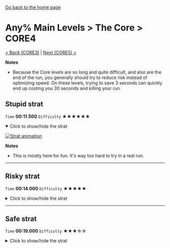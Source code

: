 [Go back to the home page](https://github.com/Doublevil/scbspeedrun)

# Any% Main Levels > The Core > CORE4

[< Back (CORE3)](https://github.com/Doublevil/scbspeedrun/blob/main/levels/any_ml/CORE/CORE3.md) | [Next (CORE5) >](https://github.com/Doublevil/scbspeedrun/blob/main/levels/any_ml/CORE/CORE5.md)

**Notes**
- Because the Core levels are so long and quite difficult, and also are the end of the run, you generally should try to reduce risk instead of optimizing speed. On these levels, trying to save 3 seconds can quickly end up costing you 30 seconds and killing your run.

## Stupid strat

`Time` **00:11.500** `Difficulty` ★★★★★★
<details open>
  <summary>Click to show/hide the strat</summary>

  [![Strat animation](https://github.com/Doublevil/scbspeedrun/blob/main/media/levels/CORE/CORE4_StupidStrat.webp)](https://github.com/Doublevil/scbspeedrun/blob/main/media/levels/CORE/CORE4_StupidStrat.mp4?raw=true)

  **Notes**
  - This is mostly here for fun. It's way too hard to try in a real run.
</details>

---
## Risky strat

`Time` **00:14.000** `Difficulty` ★★★★★
<details>
  <summary>Click to show/hide the strat</summary>

  [![Strat animation](https://github.com/Doublevil/scbspeedrun/blob/main/media/levels/CORE/CORE4_RiskyStrat.webp)](https://github.com/Doublevil/scbspeedrun/blob/main/media/levels/CORE/CORE4_RiskyStrat.mp4?raw=true)

  **Notes**
  - The first section is very hard. It is possible to get consistent at it with training.
  - The voltage at the end is safe though, you could absolutely incorporate it into a safer strat.
</details>

---
## Safe strat

`Time` **00:19.000** `Difficulty` ★★★☆☆
<details>
  <summary>Click to show/hide the strat</summary>

  [![Strat animation](https://github.com/Doublevil/scbspeedrun/blob/main/media/levels/CORE/CORE4_SafeStrat.webp)](https://github.com/Doublevil/scbspeedrun/blob/main/media/levels/CORE/CORE4_SafeStrat.mp4?raw=true)
</details>
